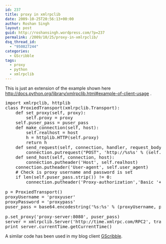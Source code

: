 ```yaml
---
id: 237
title: proxy in xmlrpclib
date: 2009-10-25T20:56:13+00:00
author: Roshan Singh
layout: post
guid: http://roshansingh.wordpress.com/?p=237
permalink: /2009/10/25/proxy-in-xmlrpclib/
dsq_thread_id:
  - "950827244"
categories:
  - GScribble
tags:
  - proxy
  - python
  - xmlrpclib
---
```

This is just an extension of the example shown here <a title="http://docs.python.org/library/xmlrpclib.html#example-of-client-usage" href="http://docs.python.org/library/xmlrpclib.html#example-of-client-usage" target="_blank">http://docs.python.org/library/xmlrpclib.html#example-of-client-usage</a> .

<pre>import xmlrpclib, httplib
class ProxiedTransport(xmlrpclib.Transport):
    def set_proxy(self, proxy):
        self.proxy = proxy
	self.puser_pass = puser_pass
    def make_connection(self, host):
        self.realhost = host
        h = httplib.HTTP(self.proxy)
        return h
    def send_request(self, connection, handler, request_body):
        connection.putrequest("POST", 'http://%s%s' % (self.realhost, handler))
    def send_host(self, connection, host):
        connection.putheader('Host', self.realhost)
	connection.putheader('User-agent', self.user_agent)
	# Check is proxy username and password is set
	if len(self.puser_pass.strip()) != 0:
		connection.putheader('Proxy-authorization','Basic '+self.puser_pass)

p = ProxiedTransport()
proxyUsername = 'proxyuser'
proxyPassword = 'proxypass'
puser_pass = base64.encodestring('%s:%s' % (proxyUsername, proxyPassword)).strip()

p.set_proxy('proxy-server:8080', puser_pass)
server = xmlrpclib.Server('http://time.xmlrpc.com/RPC2', transport=p)
print server.currentTime.getCurrentTime()</pre>

A similar code has been used in my blog client <a title="GScribble" href="http://sourceforge.net/projects/gscribble" target="_blank">GScribble</a>.